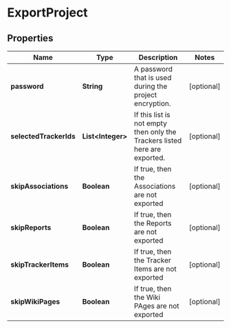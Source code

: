 

# ExportProject


## Properties

Name | Type | Description | Notes
------------ | ------------- | ------------- | -------------
**password** | **String** | A password that is used during the project encryption. |  [optional]
**selectedTrackerIds** | **List&lt;Integer&gt;** | If this list is not empty then only the Trackers listed here are exported. |  [optional]
**skipAssociations** | **Boolean** | If true, then the Associations are not exported |  [optional]
**skipReports** | **Boolean** | If true, then the Reports are not exported |  [optional]
**skipTrackerItems** | **Boolean** | If true, then the Tracker Items are not exported |  [optional]
**skipWikiPages** | **Boolean** | If true, then the Wiki PAges are not exported |  [optional]



